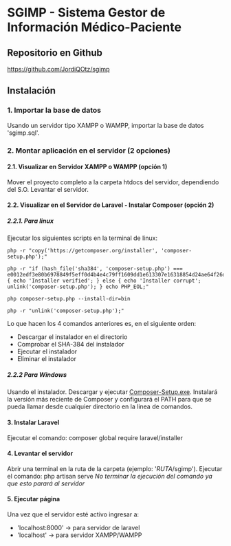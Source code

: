 # SGIMP - Sistema Gestor de Información Médico-Paciente

## Repositorio en Github
https://github.com/JordiQOtz/sgimp

## Instalación
### 1. Importar la base de datos
Usando un servidor tipo XAMPP o WAMPP, importar la base de datos 'sgimp.sql'.
	
### 2. Montar aplicación en el servidor (2 opciones)
	
#### 2.1. Visualizar en Servidor XAMPP o WAMPP (opción 1)
Mover el proyecto completo a la carpeta htdocs del servidor, dependiendo del S.O.
Levantar el servidor.
	
#### 2.2. Visualizar en el Servidor de Laravel - Instalar Composer (opción 2)

##### 2.2.1. Para linux
Ejecutar los siguientes scripts en la terminal de linux:

	php -r "copy('https://getcomposer.org/installer', 'composer-setup.php');"

	php -r "if (hash_file('sha384', 'composer-setup.php') === e0012edf3e80b6978849f5eff0d4b4e4c79ff1609dd1e613307e16318854d24ae64f26d17af3ef0bf7cfb710ca74755a') { echo 'Installer verified'; } else { echo 'Installer corrupt'; unlink('composer-setup.php'); } echo PHP_EOL;"

	php composer-setup.php --install-dir=bin
	
	php -r "unlink('composer-setup.php');"

Lo que hacen los 4 comandos anteriores es, en el siguiente orden:

- Descargar el instalador en el directorio
- Comprobar el SHA-384 del instalador
- Ejecutar el instalador
- Eliminar el instalador

	
##### 2.2.2 Para Windows
Usando el instalador.
Descargar y ejecutar [Composer-Setup.exe](https://getcomposer.org/Composer-Setup.exe). Instalará la versión más reciente de Composer y configurará el PATH para que se pueda llamar desde cualquier directorio en la linea de comandos.
	
#### 3. Instalar Laravel
Ejecutar el comando:
composer global require laravel/installer

#### 4. Levantar el servidor
Abrir una terminal en la ruta de la carpeta (ejemplo: '*RUTA*/sgimp').
Ejecutar el comando: php artisan serve
*No terminar la ejecución del comando ya que esto parará al servidor*

#### 5. Ejecutar página
Una vez que el servidor esté activo ingresar a:

- 'localhost:8000' -> para servidor de laravel
- 'localhost' -> para servidor XAMPP/WAMPP